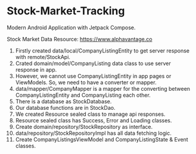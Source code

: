 # Stock-Market-Tracking
Modern Android Application with Jetpack Compose.

Stock Market Data Resource: https://www.alphavantage.co


1. Firstly created data/local/CompanyListingEntity to get server response with remote/StockApi.
2. Crated domain/model/CompanyListing data class to use server response in app.
3. However, we cannot use CompanyListingEntity in app pages or ViewModels. So, we need to have a converter or mapper.
4. data/mapper/CompanyMapper is a mapper for the converting between CompanyListingEntity and CompanyListing each other.
5. There is a database as StockDatabase.
6. Our database functions are in StockDao.
7. We created Resource sealed class to manage api responses.
8. Resource sealed class has Success, Error and Loading classes.
9. Create domain/repository/StockRepository as interface.
10. data/repository/StockRepositoryImpl has all data fetching logic.
11. Create CompanyListingsViewModel and CompanyListingState & Event classes.